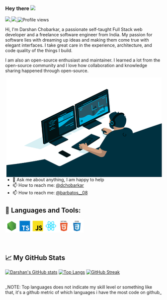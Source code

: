 ### Hey there <img src="https://media.giphy.com/media/hvRJCLFzcasrR4ia7z/giphy.gif" width="25px">

<a href="https://www.linkedin.com/in/dchobarkar/">
  <img src="https://img.shields.io/badge/LinkedIn-0077B5?style=for-the-badge&logo=linkedin&logoColor=white" />
</a>
<a href="https://twitter.com/barbatos__08">
  <img src="https://img.shields.io/badge/Twitter-1DA1F2?style=for-the-badge&logo=twitter&logoColor=white" />
</a>

<img src="https://komarev.com/ghpvc/?username=dchobarkar&style=flat-square&color=blue" alt="Profile views"/>

<br />

Hi, I'm Darshan Chobarkar, a passionate self-taught Full Stack web developer and a freelance software engineer from India. My passion for software lies with dreaming up ideas and making them come true with elegant interfaces. I take great care in the experience, architecture, and code quality of the things I build.

I am also an open-source enthusiast and maintainer. I learned a lot from the open-source community and I love how collaboration and knowledge sharing happened through open-source.

  <img align="right" alt="Darshan Coding" src="https://github.com/dchobarkar/dchobarkar/blob/main/DarshanCoding.gif?raw=true" width="500" height="320" />
  <br />
  <br />
  
- 💬 Ask me about anything, I am happy to help
  <br />
- 📫 How to reach me: [@dchobarkar](https://www.linkedin.com/in/dchobarkar/)
- 📫 How to reach me: [@barbatos__08](https://twitter.com/barbatos__08)

## 🔨 Languages and Tools:

<a href="https://nodejs.org/en/" target="_blank">
  <img align="left" alt="Node" height ="42px" src="https://github.com/dchobarkar/dchobarkar/blob/main/assets/node.png" />
</a>
<a href="https://www.typescriptlang.org/" target="_blank"> 
  <img align="left" alt="TypeScript" height ="42px" src="https://github.com/dchobarkar/dchobarkar/blob/main/assets/typescript.png" /> 
</a>
<a href="https://www.javascript.com/" target="_blank"> 
  <img align="left" alt="Javascript" height="42px" src="https://github.com/dchobarkar/dchobarkar/blob/main/assets/javascript.png" /> 
</a>
<a href="https://reactjs.org/" target="_blank">
  <img align="left" alt="ReactJs" height ="42px" src="https://github.com/dchobarkar/dchobarkar/blob/main/assets/react.png" />
</a>
<a href="https://html.com/" target="_blank">
  <img align="left" alt="HTML" height ="42px" src="https://github.com/dchobarkar/dchobarkar/blob/main/assets/html.png" />
</a>
<a href="https://developer.mozilla.org/en-US/docs/Web/CSS" target="_blank"> 
  <img alt="CSS" height='42px' src="https://github.com/dchobarkar/dchobarkar/blob/main/assets/css.png"/> 
</a>

  <br />
  <br />
  <br />

## 📈 My GitHub Stats

[![Darshan's GitHub stats](https://github-readme-stats.vercel.app/api?username=dchobarkar&count_private=true&show_icons=true&theme=dark)]()
[![Top Langs](https://github-readme-stats.vercel.app/api/top-langs/?username=dchobarkar&layout=compact&theme=dark)](https://github.com/dchobarkar/github-readme-stats)
[![GitHub Streak](https://streak-stats.demolab.com/?user=dchobarkar&theme=highcontrast)](https://git.io/streak-stats)

<br>
_NOTE: Top languages does not indicate my skill level or something like that, it's a github metric of which languages i have the most code on github_
